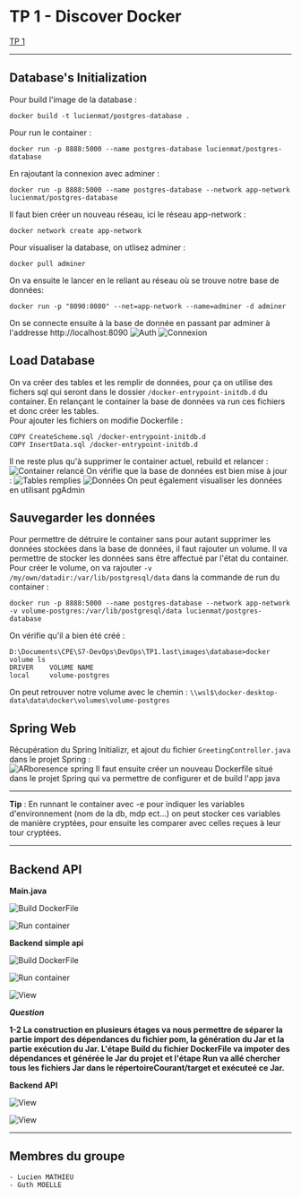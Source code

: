 # TP 1 - Discover Docker

[TP 1](http://school.pages.takima.io/devops-resources/ch1-discover-docker-tp/)

---
## Database's Initialization
Pour build l'image de la database :
```
docker build -t lucienmat/postgres-database .
```

Pour run le container :
```
docker run -p 8888:5000 --name postgres-database lucienmat/postgres-database
```

En rajoutant la connexion avec adminer :
```
docker run -p 8888:5000 --name postgres-database --network app-network lucienmat/postgres-database
```
Il faut bien créer un nouveau réseau, ici le réseau app-network :
```
docker network create app-network
```

Pour visualiser la database, on utlisez adminer :
```
docker pull adminer
```

On va ensuite le lancer en le reliant au réseau où se trouve notre base de données:
```
docker run -p "8090:8080" --net=app-network --name=adminer -d adminer
```
On se connecte ensuite à la base de donnée en passant par adminer à l'addresse http://localhost:8090
![Auth](authAdminer.PNG)
![Connexion](connexionAdminer.PNG)


## Load Database
On va créer des tables et les remplir de données, pour ça on utilise des fichers sql qui seront dans le dossier `/docker-entrypoint-initdb.d` du container. En relançant le container la base de données va run ces fichiers et donc créer les tables.\
Pour ajouter les fichiers on modifie Dockerfile :
```
COPY CreateScheme.sql /docker-entrypoint-initdb.d
COPY InsertData.sql /docker-entrypoint-initdb.d
```
Il ne reste plus qu'à supprimer le container actuel, rebuild et relancer :\
![Container relancé](rebuildContainer.PNG)
On vérifie que la base de données est bien mise à jour :
![Tables remplies](tables.PNG)
![Données](donn%C3%A9es.PNG)
On peut également visualiser les données en utilisant pgAdmin

## Sauvegarder les données
Pour permettre de détruire le container sans pour autant supprimer les données stockées dans la base de données, il faut rajouter un volume. Il va permettre de stocker les données sans être affectué par l'état du container.\
Pour créer le volume, on va rajouter `-v /my/own/datadir:/var/lib/postgresql/data` dans la commande de run du container :
```
docker run -p 8888:5000 --name postgres-database --network app-network -v volume-postgres:/var/lib/postgresql/data lucienmat/postgres-database
```
On vérifie qu'il a bien été créé :
```
D:\Documents\CPE\S7-DevOps\DevOps\TP1.last\images\database>docker volume ls
DRIVER    VOLUME NAME
local     volume-postgres
```
On peut retrouver notre volume avec le chemin : `\\wsl$\docker-desktop-data\data\docker\volumes\volume-postgres`

## Spring Web
Récupération du Spring Initializr, et ajout du fichier `GreetingController.java` dans le projet Spring : \
![ARboresence spring](./Arborescence.PNG)
Il faut ensuite créer un nouveau Dockerfile situé dans le projet Spring qui va permettre de configurer et de build l'app java 

---
**Tip** : En runnant le container avec -e pour indiquer les variables d'environnement (nom de la db, mdp ect...) on peut stocker ces variables de manière cryptées, pour ensuite les comparer avec celles reçues à leur tour cryptées.

---


## Backend API

**Main.java**

![Build DockerFile](./build_main.PNG)

![Run container](./run_main.PNG)


**Backend simple api**

![Build DockerFile](./build_myapp-build.PNG)

![Run container](./run_myapp-build.PNG)

![View](./view_myapp-build.PNG)


***Question***

****1-2 La construction en plusieurs étages va nous permettre de séparer la partie import des dépendances du fichier pom, la génération du Jar et la partie exécution du Jar. L'étape Build du fichier DockerFile va impoter des dépendances et générée le Jar du projet et l'étape Run va allé chercher tous les fichiers Jar dans le répertoireCourant/target et exécuteé ce Jar.****


**Backend API**

![View](./run_student-main.PNG)

![View](./view_student-main.PNG)



---
## Membres du groupe
    - Lucien MATHIEU
    - Guth MOELLE

